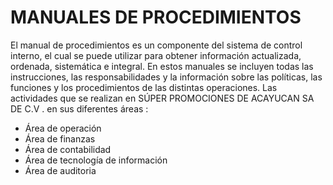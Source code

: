 # MANUALES DE PROCEDIMIENTOS

El manual de procedimientos es un componente del sistema de control interno, el cual se puede utilizar para obtener información actualizada, ordenada, sistemática e integral. En estos manuales se incluyen todas las instrucciones, las responsabilidades y la información sobre las políticas, las funciones y los procedimientos de las distintas operaciones. Las actividades que se realizan en SÚPER PROMOCIONES DE ACAYUCAN SA DE C.V . en sus diferentes áreas :

* Área de operación 
* Área de finanzas
* Área de  contabilidad 
* Área de tecnología  de  información 
* Área de auditoria 

